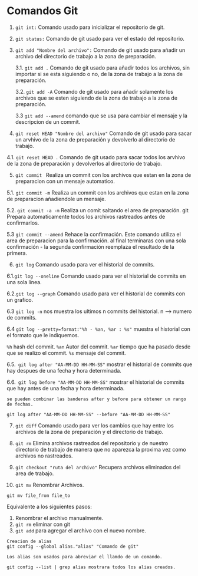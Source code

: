 # Comandos Git

1. `git int:`
Comando usado para inicializar el repositorio de git.

2. `git status:`
Comando de git usado para ver el estado del repositorio.

3. `git add "Nombre del archivo":` Comando de git usado para añadir un archivo del directorio de trabajo a la zona de preparación.

    3.1. `git add .` Comando de git usado para añadir todos los archivos, sin importar si se esta siguiendo o no, de la zona de trabajo a la zona de preparación.

    3.2. `git add -A` Comando de git usado para añadir solamente los archivos que se esten siguiendo de la zona de trabajo a la zona de preparación.

    3.3 `git add --amend` comando que se usa para cambiar el mensaje y la descripcion de un commit.

4. `git reset HEAD "Nombre del archivo"` Comando de git usado para sacar un arvhivo de la zona de preparación y devolverlo al directorio de trabajo.

  4.1. `git reset HEAD .` Comando de git usado para sacar todos los arvhivo de la zona de preparación y devolverlos al directorio de trabajo.

5. `git commit ` Realiza un commit con los archivos que estan en la zona de preparacion con un mensaje automatico.

  5.1. `git commit -m` Realiza un commit con los archivos que estan en la zona de preparacion añadiendole un mensaje.

  5.2. `git commit -a -m` Realiza un comit saltando el area de preparación. git Prepara automaticamente todos los archivos rastreados antes de confirmarlos.

  5.3 `git commit --amend` Rehace la confirmación. Este comando utiliza el area de preparacion para la confirmación. al final terminaras con una sola confirmación - la segunda confirmación reemplaza el resultado de la primera.

6. `git log` Comando usado para ver el historial de commits.

  6.1.`git log --oneline` Comando usado para ver el historial de commits en una sola linea.

  6.2.`git log --graph` Comando usado para ver el historial de commits con un grafico.

  6.3 `git log -n` nos muestra los ultimos n commits del historial. n --> numero de commits.

  6.4 `git log --pretty=format:"%h - %an, %ar : %s"` muestra el historial con el formato que le indiquemos.

  `%h` hash del commit.
  `%an` Autor del commit.
  `%ar` tiempo que ha pasado desde que se realizo el commit.
  `%s` mensaje del commit.

  6.5.` git log after "AA-MM-DD HH-MM-SS"` mostrar el historial de commits que hay despues de una fecha y hora determinada.

  6.6.` git log before "AA-MM-DD HH-MM-SS"` mostrar el historial de commits que hay antes de una fecha y hora determinada.

  ````
  se pueden combinar las banderas after y before para obtener un rango de fechas.

  git log after "AA-MM-DD HH-MM-SS" --before "AA-MM-DD HH-MM-SS"
  ````

7. `git diff` Comando usado para ver los cambios que hay entre los archivos de la zona de preparación y el directorio de trabajo.

8. `git rm` Elimina archivos rastreados del repositorio y de nuestro directorio de trabajo de manera que no aparezca la proxima vez como archivos no rastreados.

9. `git checkout "ruta del archivo"` Recupera archivos eliminados del area de trabajo.

10. `git mv` Renombrar Archivos.

````
git mv file_from file_to
````
Equivalente a los siguientes pasos:

 1. Renombrar el archivo manualmente.
 2. `git rm` eliminar con git
 3. `git add` para agregar el archivo con el nuevo nombre.

````
Creacion de alias
git config --global alias."alias" "Comando de git"

Los alias son usados para abreviar el llamdo de un comando.

git config --list | grep alias mostrara todos los alias creados.
````
